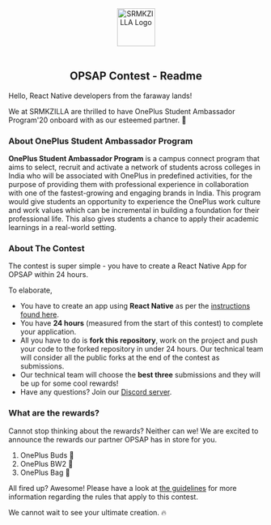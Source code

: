 <div align="center"><img align="center" alt="SRMKZILLA Logo" src="https://avatars2.githubusercontent.com/u/50284029?s=200&v=4" height="75" /></div>
<br />
<h2 align="center">OPSAP Contest - Readme</h2>

Hello, React Native developers from the faraway lands!

We at SRMKZILLA are thrilled to have OnePlus Student Ambassador Program'20 onboard with as our esteemed partner. 🎉

### About **OnePlus Student Ambassador Program**

**OnePlus Student Ambassador Program** is a campus connect program that aims to select, recruit and activate a network of students across colleges in India who will be associated with OnePlus in predefined activities, for the purpose of providing them with professional experience in collaboration with one of the fastest-growing and engaging brands in India. This program would give students an opportunity to experience the OnePlus work culture and work values which can be incremental in building a foundation for their professional life. This also gives students a chance to apply their academic learnings in a real-world setting.

### About **The Contest**

The contest is super simple - you have to create a React Native App for OPSAP within 24 hours.

To elaborate,

*   You have to create an app using **React Native** as per the [instructions found here](https://github.com/srm-kzilla/opsap/blob/main/INSTRUCTIONS.md).
*   You have **24 hours** (measured from the start of this contest) to complete your application.
*   All you have to do is **fork this repository**, work on the project and push your code to the forked repository in under 24 hours. Our technical team will consider all the public forks at the end of the contest as submissions.
*   Our technical team will choose the **best three** submissions and they will be up for some cool rewards!
*   Have any questions? Join our [Discord server](https://discord.gg/NsDYz29).

### What are the rewards?

Cannot stop thinking about the rewards? Neither can we! We are excited to announce the rewards our partner OPSAP has in store for you.

1.  OnePlus Buds 🥇
2.  OnePlus BW2 🥈
3.  OnePlus Bag 🥉

All fired up? Awesome! Please have a look at [the guidelines](https://github.com/srm-kzilla/opsap/blob/main/GUIDELINES.md) for more information regarding the rules that apply to this contest.

We cannot wait to see your ultimate creation. 🔥
